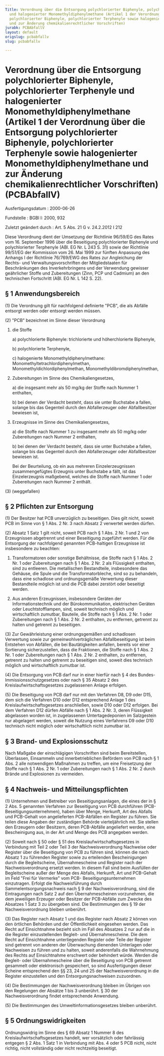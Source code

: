 ```yaml
---
Title: Verordnung über die Entsorgung polychlorierter Biphenyle, polychlorierter Terphenyle
  und halogenierter Monomethyldiphenylmethane (Artikel 1 der Verordnung über die Entsorgung
  polychlorierter Biphenyle, polychlorierter Terphenyle sowie halogenierter Monomethyldiphenylmethane
  und zur Änderung chemikalienrechtlicher Vorschriften)
jurabk: PCBAbfallV
layout: default
origslug: pcbabfallv
slug: pcbabfallv

---
```


# Verordnung über die Entsorgung polychlorierter Biphenyle, polychlorierter Terphenyle und halogenierter Monomethyldiphenylmethane (Artikel 1 der Verordnung über die Entsorgung polychlorierter Biphenyle, polychlorierter Terphenyle sowie halogenierter Monomethyldiphenylmethane und zur Änderung chemikalienrechtlicher Vorschriften) (PCBAbfallV)

Ausfertigungsdatum
:   2000-06-26

Fundstelle
:   BGBl I: 2000, 932

Zuletzt geändert durch
:   Art. 5 Abs. 21 G v. 24.2.2012 I 212

Diese Verordnung dient der Umsetzung der Richtlinie 96/59/EG des
Rates vom 16. September 1996 über die Beseitigung polychlorierter
Biphenyle und polychlorierter Terphenyle (ABl. EG Nr. L 243 S. 31)
sowie
der Richtlinie 99/51/EG der Kommission vom 26. Mai 1999 zur fünften
Anpassung des Anhangs I der Richtlinie 76/769/EWG des Rates zur
Angleichung der Rechts- und Verwaltungsvorschriften der
Mitgliedstaaten für Beschränkungen des Inverkehrbringens und der
Verwendung gewisser geährlicher Stoffe und Zubereitungen (Zinn,
PCP und Cadmium) an den technischen Fortschritt (ABl. EG Nr.
L 142 S. 22).

## § 1 Anwendungsbereich

(1) Die Verordnung gilt für nachfolgend definierte "PCB", die als
Abfälle entsorgt werden oder entsorgt werden müssen.

(2) "PCB" bezeichnet im Sinne dieser Verordnung

1.  die Stoffe

    a)  polychlorierte Biphenyle: trichlorierte und höherchlorierte Biphenyle,


    b)  polychlorierte Terphenyle,


    c)  halogenierte Monomethyldiphenylmethane:
        Monomethyltetrachlordiphenylmethan, Monomethyldichlordiphenylmethan,
        Monomethyldibromdiphenylmethan,





2.  Zubereitungen im Sinne des Chemikaliengesetzes,

    a)  die insgesamt mehr als 50 mg/kg der Stoffe nach Nummer 1 enthalten,


    b)  bei denen der Verdacht besteht, dass sie unter Buchstabe a fallen,
        solange bis das Gegenteil durch den Abfallerzeuger oder Abfallbesitzer
        bewiesen ist,





3.  Erzeugnisse im Sinne des Chemikaliengesetzes,

    a)  die Stoffe nach Nummer 1 zu insgesamt mehr als 50 mg/kg oder
        Zubereitungen nach Nummer 2 enthalten,


    b)  bei denen der Verdacht besteht, dass sie unter Buchstabe a fallen,
        solange bis das Gegenteil durch den Abfallerzeuger oder Abfallbesitzer
        bewiesen ist.




    Bei der Beurteilung, ob ein aus mehreren Einzelerzeugnissen
    zusammengefügtes Erzeugnis unter Buchstabe a fällt, ist das
    Einzelerzeugnis maßgebend, welches die Stoffe nach Nummer 1 oder
    Zubereitungen nach Nummer 2 enthält.




(3) (weggefallen)

## § 2 Pflichten zur Entsorgung

(1) Der Besitzer hat PCB unverzüglich zu beseitigen. Dies gilt nicht,
soweit PCB im Sinne von § 1 Abs. 2 Nr. 3 nach Absatz 2 verwertet
werden dürfen.

(2) Absatz 1 Satz 1 gilt nicht, soweit PCB nach § 1 Abs. 2 Nr. 1 und 2
von Erzeugnissen abgetrennt und einer Beseitigung zugeführt werden.
Für die Entsorgung der nachfolgend genannten PCB-haltigen Erzeugnisse
ist insbesondere zu beachten:

1.  Transformatoren oder sonstige Behältnisse, die Stoffe nach § 1 Abs. 2
    Nr. 1 oder Zubereitungen nach § 1 Abs. 2 Nr. 2 als Flüssigkeit
    enthalten, sind zu entleeren. Die metallischen Bestandteile,
    insbesondere das Gehäuse, die Spule und die Transformatorbleche, sind
    so zu behandeln, dass eine schadlose und ordnungsgemäße Verwertung
    dieser Bestandteile möglich ist und die PCB dabei zerstört oder
    beseitigt werden.


2.  Aus anderen Erzeugnissen, insbesondere Geräten der Informationstechnik
    und der Bürokommunikation, elektrischen Geräten oder
    Leuchtstofflampen, sind, soweit technisch möglich und wirtschaftlich
    zumutbar, Bauteile, die Stoffe nach § 1 Abs. 2 Nr. 1 oder
    Zubereitungen nach § 1 Abs. 2 Nr. 2 enthalten, zu entfernen, getrennt
    zu halten und getrennt zu beseitigen.




(3) Zur Gewährleistung einer ordnungsgemäßen und schadlosen Verwertung
sowie zur gemeinwohlverträglichen Abfallbeseitigung ist beim Entstehen
von Abfällen, die bei Bautätigkeiten anfallen, bereits vor einer
Sortierung sicherzustellen, dass die Fraktionen, die Stoffe nach § 1
Abs. 2 Nr. 1 oder Zubereitungen nach § 1 Abs. 2 Nr. 2 enthalten, zu
entfernen, getrennt zu halten und getrennt zu beseitigen sind, soweit
dies technisch möglich und wirtschaftlich zumutbar ist.

(4) Die Entsorgung von PCB darf nur in einer hierfür nach § 4 des
Bundes-Immissionsschutzgesetzes oder nach § 35 Absatz 2 des
Kreislaufwirtschaftsgesetzes zugelassenen Anlage erfolgen.

(5) Die Beseitigung von PCB darf nur mit den Verfahren D8, D9 oder
D15, dem sich die Verfahren D10 oder D12 entsprechend Anlage 1 des
Kreislaufwirtschaftsgesetzes anschließen, sowie D10 oder D12 erfolgen.
Bei dem Verfahren D12 dürfen Abfälle nach § 1 Abs. 2 Nr. 3, deren
Flüssigkeit abgelassen worden ist, in zugelassenen Untertagedeponien
im Salzgestein nur abgelagert werden, soweit die Nutzung eines
Verfahrens D9 oder D10 technisch nicht möglich oder wirtschaftlich
nicht zumutbar ist.

## § 3 Brand- und Explosionsschutz

Nach Maßgabe der einschlägigen Vorschriften sind beim Bereitstellen,
Überlassen, Einsammeln und innerbetrieblichen Befördern von PCB nach §
1 Abs. 2 alle notwendigen Maßnahmen zu treffen, um eine Freisetzung
der Stoffe nach § 1 Abs. 2 Nr. 1 oder Zubereitungen nach § 1 Abs. 2
Nr. 2 durch Brände und Explosionen zu vermeiden.

## § 4 Nachweis- und Mitteilungspflichten

(1) Unternehmen und Betreiber von Beseitigungsanlagen, die eines der
in § 2 Abs. 5 genannten Verfahren zur Beseitigung von PCB durchführen
(PCB-Beseitigungsunternehmen), haben über Menge, Herkunft, Art des
Abfalls und PCB-Gehalt von angelieferten PCB-Abfällen ein Register zu
führen. Sie teilen diese Angaben der zuständigen Behörde
vierteljährlich mit. Sie stellen den Erzeugern oder Besitzern, deren
PCB-Abfälle angeliefert werden, eine Bescheinigung aus, in der Art und
Menge des PCB angegeben werden.

(2) Soweit nach § 50 oder § 51 des Kreislaufwirtschaftsgesetzes in
Verbindung mit Teil 2 oder Teil 3 der Nachweisverordnung Nachweise
oder Register über die Beseitigung von PCB zu führen sind, können die
nach Absatz 1 zu führenden Register sowie zu erteilenden
Bescheinigungen durch die Begleitscheine, Übernahmescheine und
Register nach der Nachweisverordnung ersetzt werden. In diesem Fall
sind beim Ausfüllen der Begleitscheine außer der Menge des Abfalls,
Herkunft, Art und PCB-Gehalt im Feld "Frei für Vermerke" vom PCB-
Beseitigungsunternehmen einzutragen. Erfolgt die Nachweisführung durch
Sammelentsorgungsnachweis nach § 9 der Nachweisverordnung, sind die
Eintragungen nach Satz 2 auf den Übernahmescheinen vorzunehmen, die
dem jeweiligen Erzeuger oder Besitzer der PCB-Abfälle zum Zwecke des
Absatzes 1 Satz 3 zu übergeben sind. Die Bestimmungen des § 19 der
Nachweisverordnung bleiben unberührt.

(3) Das Register nach Absatz 1 und das Register nach Absatz 2 können
von den örtlichen Behörden und der Öffentlichkeit eingesehen werden.
Das Recht auf Einsichtnahme bezieht sich im Fall des Absatzes 2 nur
auf die in die Register einzustellenden Begleit- und Übernahmescheine.
Die dem Recht auf Einsichtnahme unterliegenden Register oder Teile der
Register sind getrennt von anderen der Überwachung dienenden
Unterlagen oder Nachweisen zu führen und zu halten, soweit
anderenfalls die Wahrnehmung des Rechts auf Einsichtnahme erschwert
oder behindert würde. Werden die Begleit- oder Übernahmescheine über
die Beseitigung von PCB getrennt gesammelt oder elektronisch
gespeichert, so sind Ausfertigungen dieser Scheine entsprechend den §§
23, 24 und 25 der Nachweisverordnung in die Register einzustellen und
den Entsorgungsnachweisen zuzuordnen.

(4) Die Bestimmungen der Nachweisverordnung bleiben im Übrigen von den
Regelungen der Absätze 1 bis 3 unberührt. § 30 der Nachweisverordnung
findet entsprechende Anwendung.

(5) Die Bestimmungen des Umweltinformationsgesetzes bleiben unberührt.

## § 5 Ordnungswidrigkeiten

Ordnungswidrig im Sinne des § 69 Absatz 1 Nummer 8 des
Kreislaufwirtschaftsgesetzes handelt, wer vorsätzlich oder fahrlässig
entgegen § 2 Abs. 1 Satz 1 in Verbindung mit Abs. 4 oder 5 PCB nicht,
nicht richtig, nicht vollständig oder nicht rechtzeitig beseitigt.

